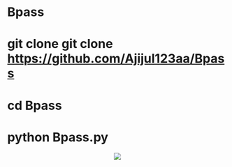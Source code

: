 # Bpass
# git clone git clone https://github.com/Ajijul123aa/Bpass
# cd Bpass
# python Bpass.py



<p align="center"><img src="https://img.shields.io/badge/AJIJUL%20HASAN JIBON-SPAMMAR AND PROGRAMMER-green?colorA=%23ff0000&colorB=%23017e40&style=flat-square">
